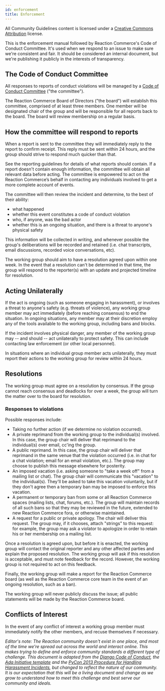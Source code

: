 ```yaml
---
id: enforcement
title: Enforcement
---
```

    
All Community Guidelines content is licensed under a [Creative Commons Attribution](https://creativecommons.org/licenses/by/3.0/) license.

This is the enforcement manual followed by Reaction Commerce's Code of Conduct Committee. It's used when we respond to an issue to make sure we're consistent and fair. It should be considered an internal document, but we're publishing it publicly in the interests of transparency.

## The Code of Conduct Committee

All responses to reports of conduct violations will be managed by a [Code of Conduct Committee](code-of-conduct-committee.md) ("the committee").

The Reaction Commerce Board of Directors ("the board") will establish this committee, comprised of at least three members. One member will be designated chair of the group and will be responsible for all reports back to the board. The board will review membership on a regular basis.

## How the committee will respond to reports

When a report is sent to the committee they will immediately reply to the report to confirm receipt. This reply must be sent within 24 hours, and the group should strive to respond much quicker than that.

See the reporting guidelines for details of what reports should contain. If a report doesn't contain enough information, the committee will obtain all relevant data before acting. The committee is empowered to act on the Reaction Commerce’s behalf in contacting any individuals involved to get a more complete account of events.

The committee will then review the incident and determine, to the best of their ability:

- what happened
- whether this event constitutes a code of conduct violation
- who, if anyone, was the bad actor
- whether this is an ongoing situation, and there is a threat to anyone's physical safety

This information will be collected in writing, and whenever possible the group's deliberations will be recorded and retained (i.e. chat transcripts, email discussions, recorded voice conversations, etc).

The working group should aim to have a resolution agreed upon within one week. In the event that a resolution can't be determined in that time, the group will respond to the reporter(s) with an update and projected timeline for resolution.

## Acting Unilaterally

If the act is ongoing (such as someone engaging in harassment), or involves a threat to anyone's safety (e.g. threats of violence), any working group member may act immediately (before reaching consensus) to end the situation. In ongoing situations, any member may at their discretion employ any of the tools available to the working group, including bans and blocks.

If the incident involves physical danger, any member of the working group may -- and should -- act unilaterally to protect safety. This can include contacting law enforcement (or other local personnel).

In situations where an individual group member acts unilaterally, they must report their actions to the working group for review within 24 hours.

## Resolutions

The working group must agree on a resolution by consensus. If the group cannot reach consensus and deadlocks for over a week, the group will turn the matter over to the board for resolution.

### Responses to violations

Possible responses include:

- Taking no further action (if we determine no violation occurred).
- A private reprimand from the working group to the individual(s) involved. In this case, the group chair will deliver that reprimand to the individual(s) over email, cc'ing the group.
- A public reprimand. In this case, the group chair will deliver that reprimand in the same venue that the violation occurred (i.e. in chat for a chat violation; email for an email violation, etc.). The group may choose to publish this message elsewhere for posterity.
- An imposed vacation (i.e. asking someone to "take a week off" from a mailing list or chat). The group chair will communicate this "vacation" to the individual(s). They'll be asked to take this vacation voluntarily, but if they don't agree then a temporary ban may be imposed to enforce this vacation.
- A permanent or temporary ban from some or all Reaction Commerce spaces (mailing lists, chat, forums, etc.). The group will maintain records of all such bans so that they may be reviewed in the future, extended to new Reaction Commerce fora, or otherwise maintained.
- A request for a public or private apology. The chair will deliver this request. The group may, if it chooses, attach "strings" to this request: for example, the group may ask a violator to apologize in order to retain his or her membership on a mailing list.

Once a resolution is agreed upon, but before it is enacted, the working group will contact the original reporter and any other affected parties and explain the proposed resolution. The working group will ask if this resolution is acceptable, and must note feedback for the record. However, the working group is not required to act on this feedback.

Finally, the working group will make a report for the Reaction Commerce board (as well as the Reaction Commerce core team in the event of an ongoing resolution, such as a ban).

The working group will never publicly discuss the issue; all public statements will be made by the Reaction Commerce board.

## Conflicts of Interest

In the event of any conflict of interest a working group member must immediately notify the other members, and recuse themselves if necessary.

_Editor's note: The Reaction community doesn't exist in one place, and most of the time we're spread out across the world and interact online. This makes trying to define and enforce community standards a different type of challenge. This document is adapted from the [Django Code of Conduct](https://www.djangoproject.com/conduct/), the [Ada Initiative template](http://geekfeminism.wikia.com/wiki/Conference_anti-harassment/Responding_to_reports) and the [PyCon 2013 Procedure for Handling Harassment Incidents](https://us.pycon.org/2013/about/code-of-conduct/harassment-incidents/), but changed to reflect the nature of our community. It is our expectation that this will be a living document and change as we grow to understand how to meet this challenge and best serve our community and ideals._

